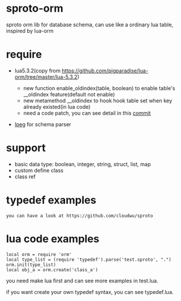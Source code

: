 # sproto-orm
sproto orm lib for database schema, can use like a ordinary lua table, inspired by lua-orm

# require
- lua5.3.2(copy from https://github.com/pigparadise/lua-orm/tree/master/lua-5.3.2)
  - new function enable_oldindex(table, boolean) to enable table's __oldindex feature(default not enable)
  - new metamethod __oldindex to hook hook table set when key already existed(in lua code)
  - need a code patch, you can see detail in this <a href="https://github.com/pigparadise/lua-orm/commit/648322465bde340b048806621a353c876b67f24a" target="_blank">commit</a>
  
- [lpeg](http://www.inf.puc-rio.br/~roberto/lpeg/) for schema parser

# support
- basic data type: boolean, integer, string, struct, list, map
- custom define class
- class ref

# typedef examples
```
you can have a look at https://github.com/cloudwu/sproto
```

# lua code examples
```
local orm = require 'orm'
local type_list = (require 'typedef').parse('test.sproto', ".")
orm.init(type_list)
local obj_a = orm.create('class_a')
```

you need make lua first and can see more examples in test.lua.

if you want create your own typedef syntax, you can see typedef.lua.
